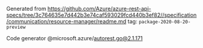 Generated from https://github.com/Azure/azure-rest-api-specs/tree/3c764635e7d442b3e74caf593029fcd440b3ef82//specification/communication/resource-manager/readme.md tag: `package-2020-08-20-preview`

Code generator @microsoft.azure/autorest.go@2.1.171


